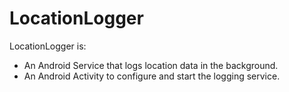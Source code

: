 LocationLogger
==============

LocationLogger is:
*  An Android Service that logs location data in the background.
*  An Android Activity to configure and start the logging service.

